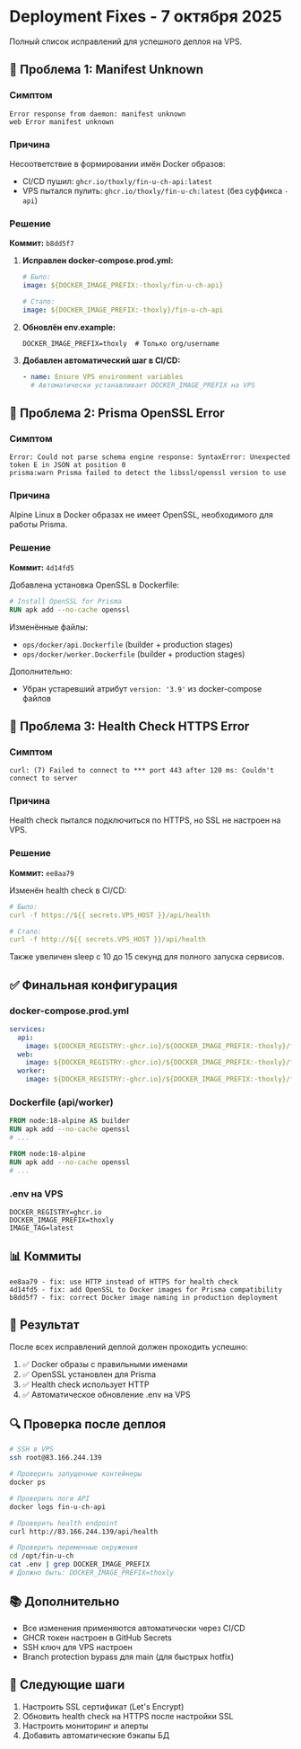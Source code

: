 # Deployment Fixes - 7 октября 2025

Полный список исправлений для успешного деплоя на VPS.

## 🔴 Проблема 1: Manifest Unknown

### Симптом

```
Error response from daemon: manifest unknown
web Error manifest unknown
```

### Причина

Несоответствие в формировании имён Docker образов:

- CI/CD пушил: `ghcr.io/thoxly/fin-u-ch-api:latest`
- VPS пытался пулить: `ghcr.io/thoxly/fin-u-ch:latest` (без суффикса `-api`)

### Решение

**Коммит:** `b8dd5f7`

1. **Исправлен docker-compose.prod.yml:**

   ```yaml
   # Было:
   image: ${DOCKER_IMAGE_PREFIX:-thoxly/fin-u-ch-api}

   # Стало:
   image: ${DOCKER_IMAGE_PREFIX:-thoxly}/fin-u-ch-api
   ```

2. **Обновлён env.example:**

   ```env
   DOCKER_IMAGE_PREFIX=thoxly  # Только org/username
   ```

3. **Добавлен автоматический шаг в CI/CD:**
   ```yaml
   - name: Ensure VPS environment variables
     # Автоматически устанавливает DOCKER_IMAGE_PREFIX на VPS
   ```

## 🔴 Проблема 2: Prisma OpenSSL Error

### Симптом

```
Error: Could not parse schema engine response: SyntaxError: Unexpected token E in JSON at position 0
prisma:warn Prisma failed to detect the libssl/openssl version to use
```

### Причина

Alpine Linux в Docker образах не имеет OpenSSL, необходимого для работы Prisma.

### Решение

**Коммит:** `4d14fd5`

Добавлена установка OpenSSL в Dockerfile:

```dockerfile
# Install OpenSSL for Prisma
RUN apk add --no-cache openssl
```

Изменённые файлы:

- `ops/docker/api.Dockerfile` (builder + production stages)
- `ops/docker/worker.Dockerfile` (builder + production stages)

Дополнительно:

- Убран устаревший атрибут `version: '3.9'` из docker-compose файлов

## 🔴 Проблема 3: Health Check HTTPS Error

### Симптом

```
curl: (7) Failed to connect to *** port 443 after 120 ms: Couldn't connect to server
```

### Причина

Health check пытался подключиться по HTTPS, но SSL не настроен на VPS.

### Решение

**Коммит:** `ee8aa79`

Изменён health check в CI/CD:

```yaml
# Было:
curl -f https://${{ secrets.VPS_HOST }}/api/health

# Стало:
curl -f http://${{ secrets.VPS_HOST }}/api/health
```

Также увеличен sleep с 10 до 15 секунд для полного запуска сервисов.

## ✅ Финальная конфигурация

### docker-compose.prod.yml

```yaml
services:
  api:
    image: ${DOCKER_REGISTRY:-ghcr.io}/${DOCKER_IMAGE_PREFIX:-thoxly}/fin-u-ch-api:${IMAGE_TAG:-latest}
  web:
    image: ${DOCKER_REGISTRY:-ghcr.io}/${DOCKER_IMAGE_PREFIX:-thoxly}/fin-u-ch-web:${IMAGE_TAG:-latest}
  worker:
    image: ${DOCKER_REGISTRY:-ghcr.io}/${DOCKER_IMAGE_PREFIX:-thoxly}/fin-u-ch-worker:${IMAGE_TAG:-latest}
```

### Dockerfile (api/worker)

```dockerfile
FROM node:18-alpine AS builder
RUN apk add --no-cache openssl
# ...

FROM node:18-alpine
RUN apk add --no-cache openssl
# ...
```

### .env на VPS

```env
DOCKER_REGISTRY=ghcr.io
DOCKER_IMAGE_PREFIX=thoxly
IMAGE_TAG=latest
```

## 📊 Коммиты

```
ee8aa79 - fix: use HTTP instead of HTTPS for health check
4d14fd5 - fix: add OpenSSL to Docker images for Prisma compatibility
b8dd5f7 - fix: correct Docker image naming in production deployment
```

## 🎯 Результат

После всех исправлений деплой должен проходить успешно:

1. ✅ Docker образы с правильными именами
2. ✅ OpenSSL установлен для Prisma
3. ✅ Health check использует HTTP
4. ✅ Автоматическое обновление .env на VPS

## 🔍 Проверка после деплоя

```bash
# SSH в VPS
ssh root@83.166.244.139

# Проверить запущенные контейнеры
docker ps

# Проверить логи API
docker logs fin-u-ch-api

# Проверить health endpoint
curl http://83.166.244.139/api/health

# Проверить переменные окружения
cd /opt/fin-u-ch
cat .env | grep DOCKER_IMAGE_PREFIX
# Должно быть: DOCKER_IMAGE_PREFIX=thoxly
```

## 📚 Дополнительно

- Все изменения применяются автоматически через CI/CD
- GHCR токен настроен в GitHub Secrets
- SSH ключ для VPS настроен
- Branch protection bypass для main (для быстрых hotfix)

## 🚀 Следующие шаги

1. Настроить SSL сертификат (Let's Encrypt)
2. Обновить health check на HTTPS после настройки SSL
3. Настроить мониторинг и алерты
4. Добавить автоматические бэкапы БД
